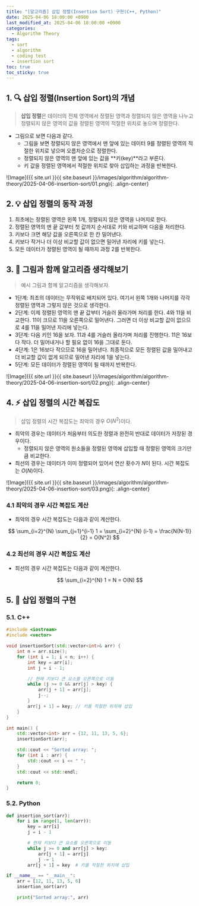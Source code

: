 ```yaml
---
title: "[알고리즘] 삽입 정렬(Insertion Sort) 구현(C++, Python)"
date: 2025-04-06 18:00:00 +0900
last_modified_at: 2025-04-06 18:00:00 +0900
categories:
  - Algorithm Theory
tags:
  - sort
  - algorithm
  - coding test
  - insertion sort
toc: true
toc_sticky: true
---
```


## 1. 🔍 삽입 정렬(Insertion Sort)의 개념

> **삽입 정렬**은 데이터의 전체 영역에서 정렬된 영역과 정렬되지 않은 영역을 나누고 정렬되지 않은 영역의 값을 정렬된 영역의 적절한 위치로 놓으며 정렬한다.

- 그림으로 보면 다음과 같다.
  - 그림을 보면 정렬되지 않은 영역에서 맨 앞에 있는 데이터 9를 정렬된 영역의 적절한 위치로 넣으며 오름차순으로 정렬한다.
  - 정렬되지 않은 영역의 맨 앞에 있는 값을 **키(key)**라고 부른다.
  - 키 값을 정렬된 영역에서 적절한 위치로 찾아 삽입하는 과정을 반복한다.

![Image]({{ site.url }}{{ site.baseurl }}/images/algorithm/algorithm-theory/2025-04-06-insertion-sort/01.png){: .align-center}

## 2. 💡 삽입 정렬의 동작 과정

1. 최초에는 정렬된 영역은 왼쪽 1개, 정렬되지 않은 영역을 나머지로 한다.
2. 정렬된 영역의 맨 끝 값부터 첫 값까지 순서대로 키와 비교하며 다음을 처리한다.
  1. 키보다 크면 해당 값을 오른쪽으로 한 칸 밀어낸다.
  2. 키보다 작거나 더 이상 비교할 값이 없으면 밀어낸 자리에 키를 넣는다.
3. 모든 데이터가 정렬된 영역이 될 때까지 과정 2를 반복한다.

## 3. 🎨 그림과 함께 알고리즘 생각해보기

> 예시 그림과 함께 알고리즘을 생각해보자.

- 1단계: 최초의 데이터는 무작위로 배치되어 있다. 여기서 왼쪽 1개와 나머지를 각각 정렬된 영역과 그렇지 않은 것으로 생각한다.
- 2단계: 이제 정렬된 영역의 맨 끝 값부터 거슬러 올라가며 처리를 한다. 4와 11을 비교한다. 11이 크므로 11을 오른쪽으로 밀어낸다. 그러면 더 이상 비교할 값이 없으므로 4를 11을 밀어낸 자리에 넣는다.
- 3단계: 다음 키인 16을 보자. 11과 4를 거슬러 올라가며 처리를 진행한다. 11은 16보다 작다. 더 밀어내거나 할 필요 없이 16을 그대로 둔다.
- 4단계: 1은 16보다 작으므로 16을 밀어낸다. 최종적으로 모든 정렬된 값을 밀어내고 더 비교할 값이 없게 되므로 밀어낸 자리에 1을 넣는다.
- 5단계: 모든 데이터가 정렬된 영역이 될 때까지 반복한다.

![Image]({{ site.url }}{{ site.baseurl }}/images/algorithm/algorithm-theory/2025-04-06-insertion-sort/02.png){: .align-center}

## 4. ⚡ 삽입 정렬의 시간 복잡도

> 삽입 정렬의 시간 복잡도는 최악의 경우 $O(N^2)$이다.

- 최악의 경우는 데이터가 처음부터 의도한 정렬과 완전히 반대로 데이터가 저장된 경우이다.
  - 정렬되지 않은 영역의 원소들을 정렬된 영역에 삽입할 때 정렬된 영역의 크기만큼 비교한다.
- 최선의 경우는 데이터가 이미 정렬되어 있어서 연산 횟수가 $N$이 된다. 시간 복잡도는 $O(N)$이다.

![Image]({{ site.url }}{{ site.baseurl }}/images/algorithm/algorithm-theory/2025-04-06-insertion-sort/03.png){: .align-center}

### 4.1 최악의 경우 시간 복잡도 계산

- 최악의 경우 시간 복잡도는 다음과 같이 계산한다.

$$
\sum_{i=2}^{N} \sum_{j=1}^{i-1} 1 = \sum_{i=2}^{N} (i-1) = \frac{N(N-1)}{2} = O(N^2)
$$

### 4.2 최선의 경우 시간 복잡도 계산

- 최선의 경우 시간 복잡도는 다음과 같이 계산한다.

$$
\sum_{i=2}^{N} 1 = N = O(N)
$$

## 5. 📝 삽입 정렬의 구현

### 5.1. C++

```cpp
#include <iostream>
#include <vector>

void insertionSort(std::vector<int>& arr) {
    int n = arr.size();
    for (int i = 1; i < n; i++) {
        int key = arr[i];
        int j = i - 1;

        // 현재 키보다 큰 요소를 오른쪽으로 이동
        while (j >= 0 && arr[j] > key) {
            arr[j + 1] = arr[j];
            j--;
        }
        arr[j + 1] = key; // 키를 적절한 위치에 삽입
    }
}

int main() {
    std::vector<int> arr = {12, 11, 13, 5, 6};
    insertionSort(arr);

    std::cout << "Sorted array: ";
    for (int i : arr) {
        std::cout << i << " ";
    }
    std::cout << std::endl;

    return 0;
}
```

### 5.2. Python

```python
def insertion_sort(arr):
    for i in range(1, len(arr)):
        key = arr[i]
        j = i - 1

        # 현재 키보다 큰 요소를 오른쪽으로 이동
        while j >= 0 and arr[j] > key:
            arr[j + 1] = arr[j]
            j -= 1
        arr[j + 1] = key  # 키를 적절한 위치에 삽입

if __name__ == "__main__":
    arr = [12, 11, 13, 5, 6]
    insertion_sort(arr)

    print("Sorted array:", arr)
```
